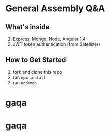 # General Assembly Q&A 

## What's inside

1. Express, Mongo, Node, Angular 1.4
2. JWT token authentication (from Satellizer)

## How to Get Started

1. fork and clone this repo
2. run `npm install`
3. run `nodemon`


# gaqa
# gaqa

